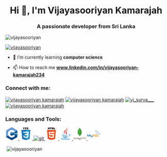 <h1 align="center">Hi 👋, I'm Vijayasooriyan Kamarajah</h1>
<h3 align="center">A passionate developer from Sri Lanka</h3>

<p align="left"> <img src="https://komarev.com/ghpvc/?username=vijayasooriyan&label=Profile%20views&color=0e75b6&style=flat" alt="vijayasooriyan" /> </p>

<p align="left"> <a href="https://github.com/ryo-ma/github-profile-trophy"><img src="https://github-profile-trophy.vercel.app/?username=vijayasooriyan" alt="vijayasooriyan" /></a> </p>

- 🌱 I’m currently learning **computer science**

- 📫 How to reach me **www.linkedin.com/in/vijayasooriyan-kamarajah234**

<h3 align="left">Connect with me:</h3>
<p align="left">
<a href="https://linkedin.com/in/vijayasooriyan kamarajah" target="blank"><img align="center" src="https://raw.githubusercontent.com/rahuldkjain/github-profile-readme-generator/master/src/images/icons/Social/linked-in-alt.svg" alt="vijayasooriyan kamarajah" height="30" width="40" /></a>
<a href="https://stackoverflow.com/users/vijayasooriyan kamarajah" target="blank"><img align="center" src="https://raw.githubusercontent.com/rahuldkjain/github-profile-readme-generator/master/src/images/icons/Social/stack-overflow.svg" alt="vijayasooriyan kamarajah" height="30" width="40" /></a>
<a href="https://instagram.com/vj_surya___" target="blank"><img align="center" src="https://raw.githubusercontent.com/rahuldkjain/github-profile-readme-generator/master/src/images/icons/Social/instagram.svg" alt="vj_surya___" height="30" width="40" /></a>
<a href="https://www.leetcode.com/vijayasooriyan kamarajah" target="blank"><img align="center" src="https://raw.githubusercontent.com/rahuldkjain/github-profile-readme-generator/master/src/images/icons/Social/leet-code.svg" alt="vijayasooriyan kamarajah" height="30" width="40" /></a>
</p>

<h3 align="left">Languages and Tools:</h3>
<p align="left"> <a href="https://www.w3schools.com/cpp/" target="_blank" rel="noreferrer"> <img src="https://raw.githubusercontent.com/devicons/devicon/master/icons/cplusplus/cplusplus-original.svg" alt="cplusplus" width="40" height="40"/> </a> <a href="https://www.w3schools.com/css/" target="_blank" rel="noreferrer"> <img src="https://raw.githubusercontent.com/devicons/devicon/master/icons/css3/css3-original-wordmark.svg" alt="css3" width="40" height="40"/> </a> <a href="https://git-scm.com/" target="_blank" rel="noreferrer"> <img src="https://www.vectorlogo.zone/logos/git-scm/git-scm-icon.svg" alt="git" width="40" height="40"/> </a> <a href="https://www.w3.org/html/" target="_blank" rel="noreferrer"> <img src="https://raw.githubusercontent.com/devicons/devicon/master/icons/html5/html5-original-wordmark.svg" alt="html5" width="40" height="40"/> </a> <a href="https://www.java.com" target="_blank" rel="noreferrer"> <img src="https://raw.githubusercontent.com/devicons/devicon/master/icons/java/java-original.svg" alt="java" width="40" height="40"/> </a> <a href="https://www.mongodb.com/" target="_blank" rel="noreferrer"> <img src="https://raw.githubusercontent.com/devicons/devicon/master/icons/mongodb/mongodb-original-wordmark.svg" alt="mongodb" width="40" height="40"/> </a> <a href="https://www.mysql.com/" target="_blank" rel="noreferrer"> <img src="https://raw.githubusercontent.com/devicons/devicon/master/icons/mysql/mysql-original-wordmark.svg" alt="mysql" width="40" height="40"/> </a> </p>

<p>&nbsp;<img align="center" src="https://github-readme-stats.vercel.app/api?username=vijayasooriyan&show_icons=true&locale=en" alt="vijayasooriyan" /></p>
